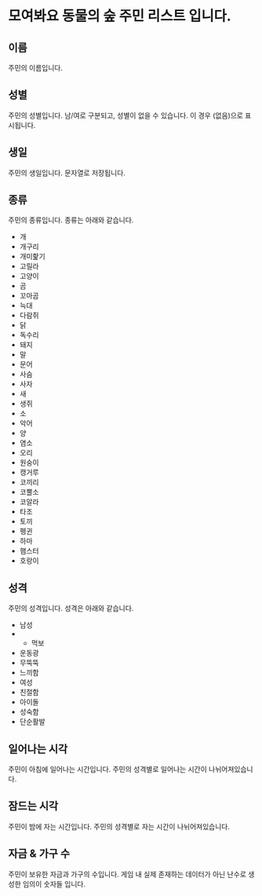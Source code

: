# 모여봐요 동물의 숲 주민 리스트 입니다.

## 이름
주민의 이름입니다.
## 성별
주민의 성별입니다. 남/여로 구분되고, 성별이 없을 수 있습니다. 이 경우 (없음)으로 표시됩니다.
## 생일
주민의 생일입니다. 문자열로 저장됩니다.
## 종류
주민의 종류입니다. 종류는 아래와 같습니다.
- 개
- 개구리
- 개미핥기
- 고릴라
- 고양이
- 곰
- 꼬마곰
- 늑대
- 다람쥐
- 닭
- 독수리
- 돼지
- 말
- 문어
- 사슴
- 사자
- 새
- 생쥐
- 소
- 악어
- 양
- 염소
- 오리
- 원숭이
- 캥거루
- 코끼리
- 코뿔소
- 코알라
- 타조
- 토끼
- 펭귄
- 하마
- 햄스터
- 호랑이

## 성격
주민의 성격입니다. 성격은 아래와 같습니다.
- 남성
- - 먹보
-   운동광
-   무뚝뚝
-   느끼함
- 여성
-   친절함
-   아이돌
-   성숙함
-   단순활발

## 일어나는 시각
주민이 아침에 일어나는 시간입니다. 주민의 성격별로 일어나는 시간이 나뉘어져있습니다.

## 잠드는 시각
주민이 밤에 자는 시간입니다. 주민의 성격별로 자는 시간이 나뉘어져있습니다.

## 자금 & 가구 수
주민이 보유한 자금과 가구의 수입니다. 게임 내 실제 존재하는 데이터가 아닌 난수로 생성한 임의이 숫자들 입니다.
